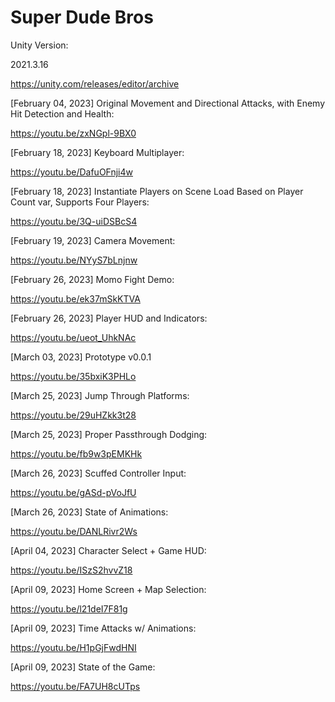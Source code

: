 # Super Dude Bros
Unity Version:

2021.3.16

https://unity.com/releases/editor/archive

[February 04, 2023]
Original Movement and Directional Attacks, with Enemy Hit Detection and Health:

https://youtu.be/zxNGpl-9BX0

[February 18, 2023]
Keyboard Multiplayer:

https://youtu.be/DafuOFnji4w

[February 18, 2023]
Instantiate Players on Scene Load Based on Player Count var, Supports Four Players:

https://youtu.be/3Q-uiDSBcS4


[February 19, 2023]
Camera Movement:

https://youtu.be/NYyS7bLnjnw

[February 26, 2023]
Momo Fight Demo:

https://youtu.be/ek37mSkKTVA

[February 26, 2023]
Player HUD and Indicators:

https://youtu.be/ueot_UhkNAc

[March 03, 2023]
Prototype v0.0.1

https://youtu.be/35bxiK3PHLo

[March 25, 2023]
Jump Through Platforms:

https://youtu.be/29uHZkk3t28

[March 25, 2023]
Proper Passthrough Dodging:

https://youtu.be/fb9w3pEMKHk

[March 26, 2023]
Scuffed Controller Input:

https://youtu.be/gASd-pVoJfU

[March 26, 2023]
State of Animations:

https://youtu.be/DANLRivr2Ws

[April 04, 2023]
Character Select + Game HUD:

https://youtu.be/ISzS2hvvZ18

[April 09, 2023] Home Screen + Map Selection:

https://youtu.be/l21deI7F81g

[April 09, 2023] Time Attacks w/ Animations:

https://youtu.be/H1pGjFwdHNI

[April 09, 2023] State of the Game:

https://youtu.be/FA7UH8cUTps
